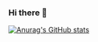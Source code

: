 ### Hi there 👋

[![Anurag's GitHub stats](https://github-readme-stats.vercel.app/api?username=Leo79-code)](https://github.com/anuraghazra/github-readme-stats)
<!--
**Leo79-code/Leo79-code** is a ✨ _special_ ✨ repository because its `README.md` (this file) appears on your GitHub profile.

Here are some ideas to get you started:

- 🔭 I’m currently working on ...
- 🌱 I’m currently learning ...
- 👯 I’m looking to collaborate on ...
- 🤔 I’m looking for help with ...
- 💬 Ask me about ...
- 📫 How to reach me: ...
- 😄 Pronouns: ...
- ⚡ Fun fact: ...
-->
